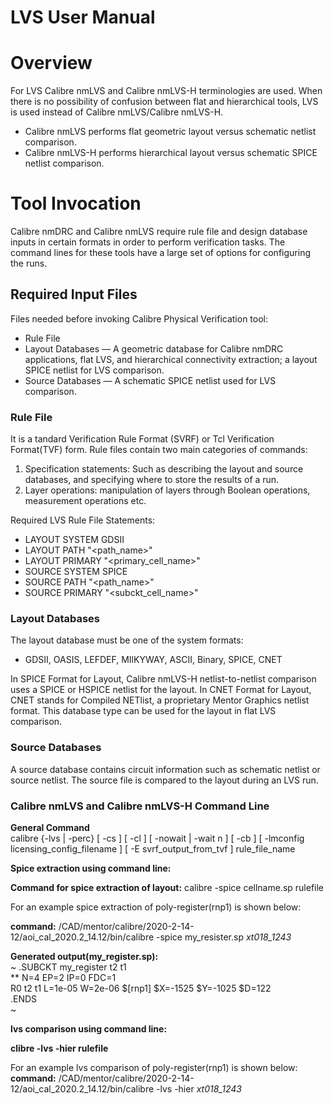 # LVS User Manual
# Overview  
For LVS Calibre nmLVS and Calibre nmLVS-H terminologies are used. When there is no possibility of confusion between flat and hierarchical tools, LVS is used instead of Calibre nmLVS/Calibre nmLVS-H.
- Calibre nmLVS performs flat geometric layout versus schematic netlist comparison.
- Calibre nmLVS-H performs hierarchical layout versus schematic SPICE netlist comparison.

# Tool Invocation
Calibre nmDRC and Calibre nmLVS require rule file and design database inputs in certain formats in order to perform verification tasks. The command lines for these tools have a large set of options for configuring the runs.

## Required Input Files
Files needed before invoking Calibre Physical Verification tool:
- Rule File
- Layout Databases — A geometric database for Calibre nmDRC applications, flat LVS, and hierarchical connectivity extraction; a layout SPICE netlist for LVS comparison.
- Source Databases — A schematic SPICE netlist used for LVS comparison.  

### Rule File
It is a tandard Verification Rule Format (SVRF) or Tcl Verification Format(TVF) form. Rule files contain two main categories of commands:  
1. Specification statements: Such as describing the layout and source databases, and specifying where to store the results of a run.
2. Layer operations: manipulation of layers through Boolean operations, measurement operations etc.  

Required LVS Rule File Statements:
- LAYOUT SYSTEM GDSII
- LAYOUT PATH "<path_name>"
- LAYOUT PRIMARY "<primary_cell_name>"
- SOURCE SYSTEM SPICE
- SOURCE PATH "<path_name>"
- SOURCE PRIMARY "<subckt_cell_name>"

### Layout Databases
The layout database must be one of the system formats:
- GDSII, OASIS, LEFDEF, MIlKYWAY, ASCII, Binary, SPICE, CNET

In SPICE Format for Layout, Calibre nmLVS-H netlist-to-netlist comparison uses a SPICE or HSPICE netlist for the layout.
In CNET Format for Layout, CNET stands for Compiled NETlist, a proprietary Mentor Graphics netlist format. This database type can be used for the layout in flat LVS comparison.

### Source Databases
A source database contains circuit information such as schematic netlist or source netlist. The source file is compared to the layout during an LVS run.

### Calibre nmLVS and Calibre nmLVS-H Command Line
**General Command**  
calibre {-lvs | -perc} [ -cs ] [ -cl ] [ -nowait | -wait n ] [ -cb ] [ -lmconfig licensing_config_filename ] [ -E svrf_output_from_tvf ] rule_file_name

**Spice extraction using command line:**  

**Command for spice extraction of layout:** calibre -spice cellname.sp rulefile

For an example spice extraction of poly-register(rnp1) is shown below:  

**command:** /CAD/mentor/calibre/2020-2-14-12/aoi_cal_2020.2_14.12/bin/calibre -spice my_resister.sp _xt018_1243_
 
**Generated output(my_register.sp):**  
~
.SUBCKT my_register t2 t1  
** N=4 EP=2 IP=0 FDC=1  
R0 t2 t1 L=1e-05 W=2e-06 $[rnp1] $X=-1525 $Y=-1025 $D=122  
.ENDS  
~

**lvs comparison using command line:** 

**clibre -lvs -hier rulefile**

For an example lvs comparison of poly-register(rnp1) is shown below:  
**command:** /CAD/mentor/calibre/2020-2-14-12/aoi_cal_2020.2_14.12/bin/calibre -lvs -hier _xt018_1243_



















